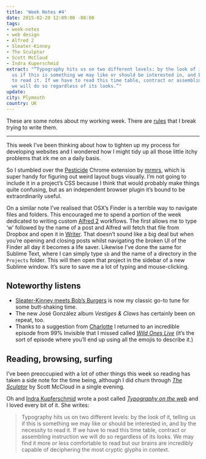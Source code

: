 ```yaml
---
title: 'Week Notes #4'
date: 2015-02-20 12:09:00 -08:00
tags:
- week-notes
- web design
- Alfred 2
- Sleater-Kinney
- The Sculptor
- Scott McCloud
- Indra Kuperschmid
extract: "“Typography hits us on two different levels: by the look of it, telling
  us if this is something we may like or should be interested in, and by the necessity
  to read it. If we have to read this time table, contract or assembling instruction
  we will do so regardless of its looks.”"
update:
city: Plymouth
country: UK
---
```


These are some notes about my working week. There are [rules](https://twitter.com/robinrendle/status/561255710567460865) that I break trying to write them.

***

This week I’ve been thinking about how to tighten up my process for developing websites and I wondered how I might tidy up all those little itchy problems that irk me on a daily basis.

So I stumbled over the [Pesticide](http://pesticide.io/) Chrome extension by [mrmrs](http://mrmrs.cc/), which is super handy for figuring out weird layout bugs visually. I’m not going to include it in a project’s CSS because I think that would probably make things quite confusing, but as an independent browser plugin it’s bound to be extraordinarily useful.

On a similar note I’ve realised that OSX’s Finder is a terrible way to navigate files and folders. This encouraged me to spend a portion of the week dedicated to writing custom [Alfred 2](www.alfredapp.com) workflows. The first allows me to type ‘w’ followed by the name of a post and Alfred will fetch that file from Dropbox and open it in [Writer](https://ia.net/writer/mac/). That doesn’t sound like a big deal but when you’re opening and closing posts whilst navigating the broken UI of the Finder all day it becomes a life saver. Likewise I’ve done the same for Sublime Text, where I can simply type `sb` and the name of a directory in the `Projects` folder. This will then open that project in the sidebar of a new Sublime window. It’s sure to save me a lot of typing and mouse-clicking.


## Noteworthy listens

- [Sleater-Kinney meets Bob’s Burgers](https://www.youtube.com/watch?v=Kc1htX3q-F0) is now my classic go-to tune for some butt-shaking time.
- The new José González album *Vestiges & Claws* has certainly been on repeat, too.
- Thanks to a suggestion from [Charlotte](http://twitter.com/charlotte_dann) I returned to an incredible episode from 99% Invisible that I missed called [*Wild Ones Live*](http://99percentinvisible.org/episode/wild-ones-live/) (it’s the sort of episode where you’ll end up using all the emojis to describe it.)

## Reading, browsing, surfing

I’ve been preoccupied with a lot of other things this week so reading has taken a side note for the time being, although I did churn through [*The Sculptor*](http://scottmccloud.com/category/the-sculptor/) by Scott McCloud in a single evening.

Oh and [Indra Kupferschmid](https://twitter.com/kupfers) wrote a post called [*Typography on the web*](http://kupferschrift.de/cms/2015/02/typography-on-the-web/) and I loved every bit of it. She writes:

> Typography hits us on two different levels: by the look of it, telling us if this is something we may like or should be interested in, and by the necessity to read it. If we have to read this time table, contract or assembling instruction we will do so regardless of its looks. We may find it more or less comfortable to read but our brains are incredibly capable of deciphering the most cryptic glyphs in context.
